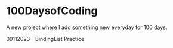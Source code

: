 # 100DaysofCoding
A new project where I add something new everyday for 100 days.

09112023 - BindingList Practice
